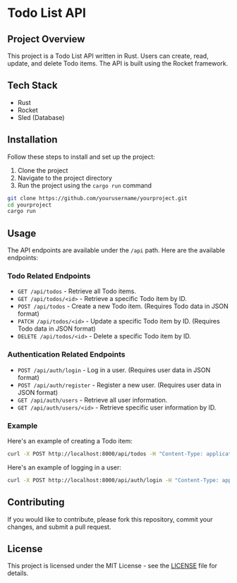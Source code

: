 # Todo List API

## Project Overview
This project is a Todo List API written in Rust. Users can create, read, update, and delete Todo items. The API is built using the Rocket framework.

## Tech Stack
- Rust
- Rocket
- Sled (Database)

## Installation
Follow these steps to install and set up the project:

1. Clone the project
2. Navigate to the project directory
3. Run the project using the `cargo run` command

```bash
git clone https://github.com/yourusername/yourproject.git
cd yourproject
cargo run
```

## Usage
The API endpoints are available under the `/api` path. Here are the available endpoints:

### Todo Related Endpoints
- `GET /api/todos` - Retrieve all Todo items.
- `GET /api/todos/<id>` - Retrieve a specific Todo item by ID.
- `POST /api/todos` - Create a new Todo item. (Requires Todo data in JSON format)
- `PATCH /api/todos/<id>` - Update a specific Todo item by ID. (Requires Todo data in JSON format)
- `DELETE /api/todos/<id>` - Delete a specific Todo item by ID.

### Authentication Related Endpoints
- `POST /api/auth/login` - Log in a user. (Requires user data in JSON format)
- `POST /api/auth/register` - Register a new user. (Requires user data in JSON format)
- `GET /api/auth/users` - Retrieve all user information.
- `GET /api/auth/users/<id>` - Retrieve specific user information by ID.

### Example
Here's an example of creating a Todo item:

```bash
curl -X POST http://localhost:8000/api/todos -H "Content-Type: application/json" -d '{"title": "New Todo Item"}'
```

Here's an example of logging in a user:

```bash
curl -X POST http://localhost:8000/api/auth/login -H "Content-Type: application/json" -d '{"username": "your_username", "password": "your_password"}'
```

## Contributing
If you would like to contribute, please fork this repository, commit your changes, and submit a pull request.

## License
This project is licensed under the MIT License - see the [LICENSE](LICENSE) file for details.